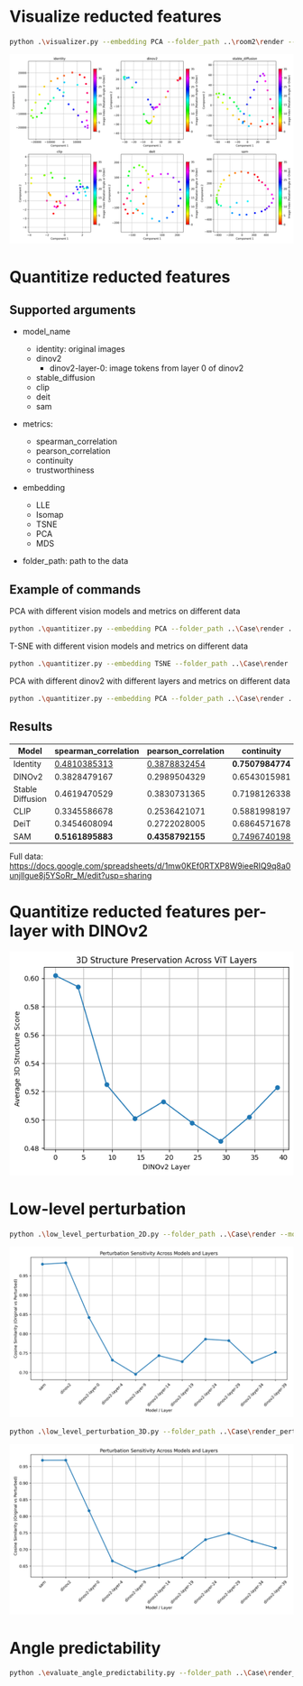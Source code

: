  # Visualize reducted features

<!-- lle with original images:
```bash
python .\visualizer.py --folder_path desk --model_name identity --scaler StandardScaler
```

lle with dinov2:
```bash
python .\visualizer.py --folder_path desk --model_name dinov2 
```

lle with stable_diffusion 
```bash
python .\visualizer.py --folder_path desk --model_name stable_diffusion 
```

lle with clip
```bash
python .\visualizer.py --folder_path desk --model_name clip 
```

lle with deit
```bash
python .\visualizer.py --folder_path desk --model_name deit 
```

lle with sam (need to download the checkpoint from https://github.com/facebookresearch/segment-anything, vit-b)
```bash
python .\visualizer.py --folder_path desk --model_name sam --checkpoint_path 'path/to/checkpoint_sam' 
``` -->

```bash
python .\visualizer.py --embedding PCA --folder_path ..\room2\render --model_name identity dinov2 stable_diffusion clip deit sam --save_path ..\fig
```

![PCA visualization](./fig/PCA_visualization_20250514_000647.png)

# Quantitize reducted features

## Supported arguments

- model_name
    - identity: original images
    - dinov2
        - dinov2-layer-0: image tokens from layer 0 of dinov2
    - stable_diffusion
    - clip
    - deit
    - sam

- metrics:
    - spearman_correlation
    - pearson_correlation
    - continuity
    - trustworthiness

- embedding
    - LLE
    - Isomap
    - TSNE
    - PCA
    - MDS

- folder_path: path to the data

## Example of commands

PCA with different vision models and metrics on different data
```bash
python .\quantitizer.py --embedding PCA --folder_path ..\Case\render ..\Desk_food\render ..\Excavator\render ..\Rhino\render ..\room2\render desk room --model_name identity dinov2 stable_diffusion clip deit sam --metrics spearman_correlation pearson_correlation continuity trustworthiness
```

T-SNE with different vision models and metrics on different data
```bash
python .\quantitizer.py --embedding TSNE --folder_path ..\Case\render ..\Desk_food\render ..\Excavator\render ..\Rhino\render ..\room2\render desk room --model_name identity dinov2 stable_diffusion clip deit sam --metrics spearman_correlation pearson_correlation continuity trustworthiness
```

PCA with different dinov2 with different layers and metrics on different data
```bash
python .\quantitizer.py --embedding PCA --folder_path ..\Case\render ..\Desk_food\render ..\Excavator\render ..\Rhino\render ..\room2\render desk room --model_name dinov2-layer-4 --metrics spearman_correlation pearson_correlation continuity trustworthiness
```

## Results

| Model | spearman_correlation | pearson_correlation | continuity | trustworthiness | Average |
|---|---|---|---|---|---|
| Identity | <ins>0.4810385313</ins> | <ins>0.3878832454</ins> | **0.7507984774** | <ins>0.8104647524</ins> | <ins>0.6075462516</ins> |
| DINOv2 | 0.3828479167 | 0.2989504329 | 0.6543015981 | 0.7755273736 | 0.5279068303 |
| Stable Diffusion | 0.4619470529 | 0.3830731365 | 0.7198126338 | 0.7845092635 | 0.5873355216 |
| CLIP | 0.3345586678 | 0.2536421071 | 0.5881998197 | 0.7244606021 | 0.4752152992 |
| DeiT | 0.3454608094 | 0.2722028005 | 0.6864571678 | 0.7316427498 | 0.5089408819 |
| SAM | **0.5161895883** | **0.4358792155** | <ins>0.7496740198</ins> | **0.8215865546** | **0.6308323445** |

Full data: https://docs.google.com/spreadsheets/d/1mw0KEf0RTXP8W9ieeRIQ9q8a0unjllgue8j5YSoRr_M/edit?usp=sharing

# Quantitize reducted features per-layer with DINOv2

![](./fig/DINOv2_per_ViT_layers.png)


# Low-level perturbation

```bash
python .\low_level_perturbation_2D.py --folder_path ..\Case\render --model_name sam dinov2 dinov2-layer-0 dinov2-layer-4 dinov2-layer-9 dinov2-layer-14 dinov2-layer-19 dinov2-layer-24 dinov2-layer-29 dinov2-layer-34 dinov2-layer-39 --save_path ..\fig
```

![](./fig/perturbation_sensitivity_2025-05-13_23-12-39.png)

```bash
python .\low_level_perturbation_3D.py --folder_path ..\Case\render_perturbed --model_name sam dinov2 dinov2-layer-0 dinov2-layer-4 dinov2-layer-9 dinov2-layer-14 dinov2-layer-19 dinov2-layer-24 dinov2-layer-29 dinov2-layer-34 dinov2-layer-39 --save_path ..\fig
```

![](./fig/perturbation_sensitivity_2025-05-13_23-44-15.png)

# Angle predictability

```bash
python .\evaluate_angle_predictability.py --folder_path ..\Case\render_1 --model_name identity stable_diffusion clip deit sam dinov2 dinov2-layer-0 dinov2-layer-4 dinov2-layer-9 dinov2-layer-14 dinov2-layer-19 dinov2-layer-24 dinov2-layer-29 dinov2-layer-34 dinov2-layer-39 --save_path ..\fig
```
